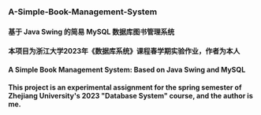 ### A-Simple-Book-Management-System

#### 基于 Java Swing 的简易 MySQL 数据库图书管理系统
#### 本项目为浙江大学2023年《数据库系统》课程春学期实验作业，作者为本人

#### A Simple Book Management System: Based on Java Swing and MySQL
#### This project is an experimental assignment for the spring semester of Zhejiang University's 2023 "Database System" course, and the author is me.
